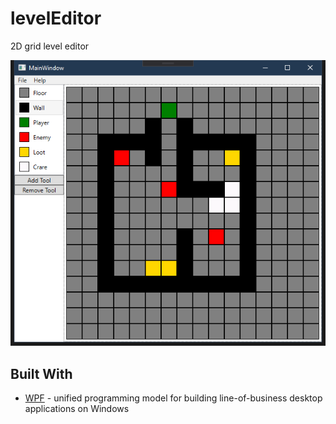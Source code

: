 # levelEditor
2D grid level editor

![screenshot](./screenshot.PNG)

## Built With
* [WPF](https://docs.microsoft.com/de-de/dotnet/framework/wpf/index?redirectedfrom=MSDN) - unified programming model for building line-of-business desktop applications on Windows